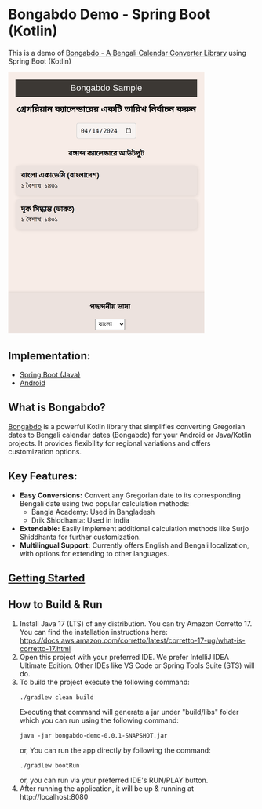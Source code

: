 # Bongabdo Demo - Spring Boot (Kotlin)
This is a demo of [Bongabdo - A Bengali Calendar Converter Library](https://github.com/hasancse91/bongabdo) using Spring Boot (Kotlin)

<img src="https://github.com/jamilxt/bongabdo-demo/blob/9668c64958a6136e757249a443dece9467614347/screenshots/converter_lang_bn.png" width="400">

## Implementation:
- [Spring Boot (Java)](https://github.com/jamilxt/bongabdo-demo/tree/java)
- [Android](https://github.com/hasancse91/bongabdo)

## What is Bongabdo?
[Bongabdo](https://github.com/hasancse91/bongabdo) is a powerful Kotlin library that simplifies converting Gregorian dates to Bengali calendar dates (Bongabdo) for your Android or Java/Kotlin projects. It provides flexibility for regional variations and offers customization options.

## Key Features:
- **Easy Conversions:** Convert any Gregorian date to its corresponding Bengali date using two popular calculation methods:
   - Bangla Academy: Used in Bangladesh
   - Drik Shiddhanta: Used in India
- **Extendable:** Easily implement additional calculation methods like Surjo Shiddhanta for further customization.
- **Multilingual Support:** Currently offers English and Bengali localization, with options for extending to other languages.

## [Getting Started](https://github.com/hasancse91/bongabdo?tab=readme-ov-file#getting-started)

## How to Build & Run
1. Install Java 17 (LTS) of any distribution. You can try Amazon Corretto 17. You can find the installation instructions here: https://docs.aws.amazon.com/corretto/latest/corretto-17-ug/what-is-corretto-17.html
2. Open this project with your preferred IDE. We prefer IntelliJ IDEA Ultimate Edition. Other IDEs like VS Code or Spring Tools Suite (STS) will do.
3. To build the project execute the following command:
    ```
    ./gradlew clean build
    ```
   Executing that command will generate a jar under "build/libs" folder which you can run using the following command:
    ```
    java -jar bongabdo-demo-0.0.1-SNAPSHOT.jar
    ```
   or, You can run the app directly by following the command:
    ```
    ./gradlew bootRun
    ```
   or, you can run via your preferred IDE's RUN/PLAY button.
4. After running the application, it will be up & running at http://localhost:8080
